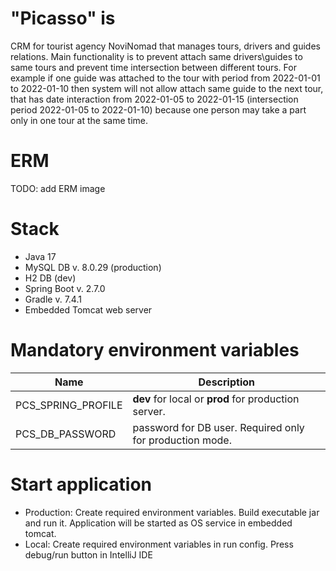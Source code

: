 # "Picasso" is
CRM for tourist agency NoviNomad that manages tours, drivers and guides relations. Main functionality is to prevent attach same drivers\guides to same tours and prevent time intersection between different tours. For example if one guide was attached to the tour with period from 2022-01-01 to 2022-01-10 then system will not allow attach same guide to the next tour, that has date interaction from 2022-01-05 to 2022-01-15 (intersection period 2022-01-05 to 2022-01-10) because one person may take a part only in one tour at the same time.

# ERM
TODO: add ERM image

# Stack
- Java 17
- MySQL DB v. 8.0.29 (production)
- H2 DB (dev)
- Spring Boot v. 2.7.0
- Gradle v. 7.4.1
- Embedded Tomcat web server

# Mandatory environment variables
| Name               | Description                                              |
|--------------------|----------------------------------------------------------|
| PCS_SPRING_PROFILE | **dev** for local  or **prod** for production server.    |
| PCS_DB_PASSWORD    | password for DB user. Required only for production mode. |

# Start application
- Production: Create required environment variables. Build executable jar and run it. Application will be started as OS service in embedded tomcat.
- Local: Create required environment variables in run config. Press debug/run button in IntelliJ IDE